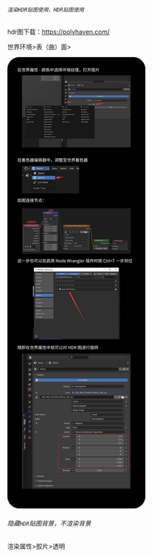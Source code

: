 ###### `渲染HDR贴图使用，HDR贴图使用`

hdr图下载：https://polyhaven.com/ 

世界环境>表（曲）面>

![img](.\picture\25992384-6506fa965821e956.jpg)

###### 隐藏`HDR`贴图背景，不渲染背景

渲染属性>胶片>透明

